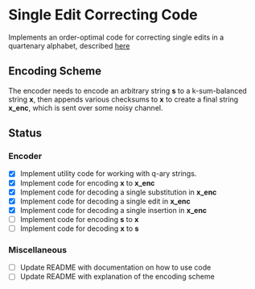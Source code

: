 # Single Edit Correcting Code

Implements an order-optimal code for correcting single edits in a quartenary alphabet, described [here](https://arxiv.org/pdf/1910.06501.pdf)

## Encoding Scheme

The encoder needs to encode an arbitrary string **s** to a k-sum-balanced string **x**, then appends various checksums to **x** to create a final string **x_enc**, which is sent over some noisy channel.  

## Status


### Encoder
- [x] Implement utility code for working with q-ary strings. 
- [x] Implement code for encoding **x** to **x_enc**
- [x] Implement code for decoding a single substitution in **x_enc**
- [x] Implement code for decoding a single edit in **x_enc**
- [x] Implement code for decoding a single insertion in **x_enc**
- [ ] Implement code for encoding **s** to **x**
- [ ] Implement code for decoding **x** to **s** 

### Miscellaneous
- [ ] Update README with documentation on how to use code
- [ ] Update README with explanation of the encoding scheme
